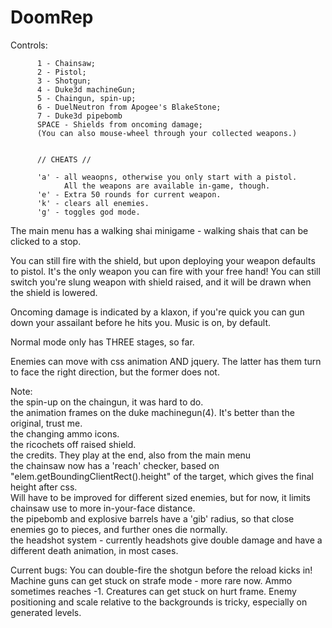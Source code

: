 # DoomRep
Controls: 

          1 - Chainsaw;
          2 - Pistol;
          3 - Shotgun;
          4 - Duke3d machineGun;
          5 - Chaingun, spin-up;
          6 - DuelNeutron from Apogee's BlakeStone;
          7 - Duke3d pipebomb   
          SPACE - Shields from oncoming damage;
          (You can also mouse-wheel through your collected weapons.)
          
          
          // CHEATS //
          
          'a' - all weaopns, otherwise you only start with a pistol.
                All the weapons are available in-game, though.
          'e' - Extra 50 rounds for current weapon.
          'k' - clears all enemies.
          'g' - toggles god mode.


The main menu has a walking shai minigame - walking shais that can be clicked to a stop.

You can still fire with the shield, but upon deploying your weapon defaults to pistol. It's the only weapon you can fire with your free hand!
You can still switch you're slung weapon with shield raised, and it will be drawn when the shield is lowered.

Oncoming damage is indicated by a klaxon, if you're quick you can gun down your assailant before he hits you.
Music is on, by default.

Normal mode only has THREE stages, so far.

Enemies can move with css animation AND jquery. The latter has them turn to face the right direction, but the former does not.

Note:\
the spin-up on the chaingun, it was hard to do.\
the animation frames on the duke machinegun(4). It's better than the original, trust me.\
the changing ammo icons.\
the ricochets off raised shield.\
the credits. They play at the end, also from the main menu\
the chainsaw now has a 'reach' checker, based on "elem.getBoundingClientRect().height" of the target, which gives the final height after css.\
Will have to be improved for different sized enemies, but for now, it limits chainsaw use to more in-your-face distance.\
the pipebomb and explosive barrels have a 'gib' radius, so that close enemies go to pieces, and further ones die normally.\
the headshot system - currently headshots give double damage and have a different death animation, in most cases.

Current bugs:
You can double-fire the shotgun before the reload kicks in!
Machine guns can get stuck on strafe mode - more rare now.
Ammo sometimes reaches -1.
Creatures can get stuck on hurt frame.
Enemy positioning and scale relative to the backgrounds is tricky, especially on generated levels.
